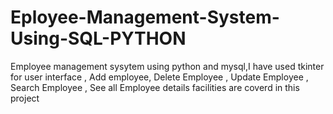 # Eployee-Management-System-Using-SQL-PYTHON
Employee management sysytem using python and mysql,I have used tkinter for user interface , Add employee, Delete Employee , Update Employee , Search Employee , See all Employee details facilities are coverd in this project
